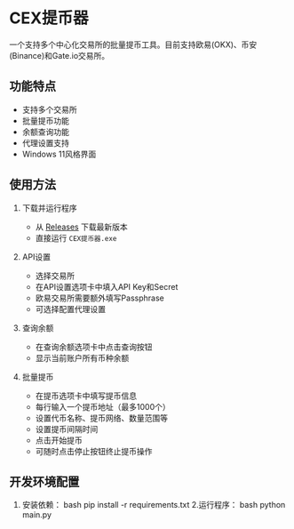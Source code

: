 # CEX提币器

一个支持多个中心化交易所的批量提币工具。目前支持欧易(OKX)、币安(Binance)和Gate.io交易所。

## 功能特点

- 支持多个交易所
- 批量提币功能
- 余额查询功能
- 代理设置支持
- Windows 11风格界面

## 使用方法

1. 下载并运行程序
   - 从 [Releases](https://github.com/yourusername/repo-name/releases) 下载最新版本
   - 直接运行 `CEX提币器.exe`

2. API设置
   - 选择交易所
   - 在API设置选项卡中填入API Key和Secret
   - 欧易交易所需要额外填写Passphrase
   - 可选择配置代理设置

3. 查询余额
   - 在查询余额选项卡中点击查询按钮
   - 显示当前账户所有币种余额

4. 批量提币
   - 在提币选项卡中填写提币信息
   - 每行输入一个提币地址（最多1000个）
   - 设置代币名称、提币网络、数量范围等
   - 设置提币间隔时间
   - 点击开始提币
   - 可随时点击停止按钮终止提币操作

## 开发环境配置

1. 安装依赖：
   bash
   pip install -r requirements.txt
2.运行程序：
   bash
   python main.py
